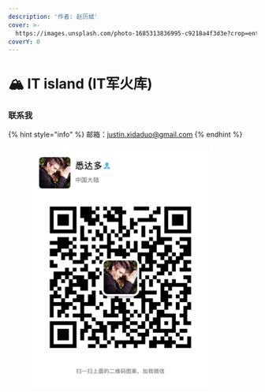```yaml
---
description: '作者: 赵历斌'
cover: >-
  https://images.unsplash.com/photo-1685313836995-c9218a4f3d3e?crop=entropy&cs=srgb&fm=jpg&ixid=M3wxOTcwMjR8MHwxfHJhbmRvbXx8fHx8fHx8fDE2ODY2NDcwNjV8&ixlib=rb-4.0.3&q=85
coverY: 0
---
```


# 🏔 IT island (IT军火库)



### 联系我

{% hint style="info" %}
邮箱：justin.xidaduo@gmail.com
{% endhint %}



<figure><img src=".gitbook/assets/WechatIMG6.jpeg" alt="" width="375"><figcaption></figcaption></figure>
